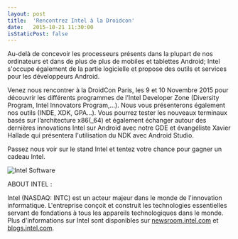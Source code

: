 ```yaml
---
layout: post
title:  'Rencontrez Intel à la Droidcon'
date:   2015-10-21 11:30:00
isStaticPost: false
---
```

Au-delà de concevoir les processeurs présents dans la plupart de nos ordinateurs et dans de plus de plus de mobiles et tablettes Android; Intel s'occupe également de la partie logicielle et propose des outils et services pour les développeurs Android. 

Venez nous rencontrer à la DroidCon Paris, les 9 et 10 Novembre 2015 pour découvrir les différents programmes de l’Intel Developer Zone (Diversity Program, Intel Innovators Program,…). Nous vous présenterons également nos outils (INDE, XDK, GPA…). Vous pourrez tester les nouveaux terminaux basés sur l’architecture x86(_64) et également échanger autour des dernières innovations Intel sur Android avec notre GDE et évangéliste Xavier Hallade qui présentera l'utilisation du NDK avec Android Studio. 

Passez nous voir sur le stand Intel et tentez votre chance pour gagner un cadeau Intel.

![Intel Software](https://lh3.googleusercontent.com/u7FjON79nGAuiaRBJXV40d-pbudg5nAyT05tba_MBQ=s0 "Intel Software")

ABOUT INTEL :

Intel (NASDAQ: INTC) est un acteur majeur dans le monde de l'innovation informatique. L'entreprise conçoit et construit les technologies essentielles servant de fondations à tous les appareils technologiques dans le monde. Plus d'informations sur Intel sont disponibles sur [newsroom.intel.com](http://newsroom.intel.com) et [blogs.intel.com](http://blogs.intel.com).
